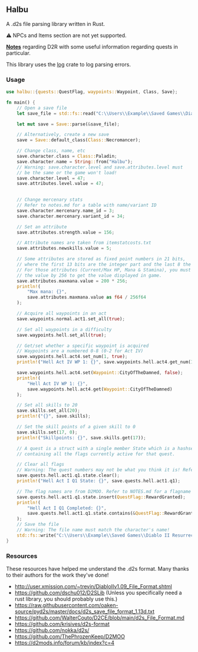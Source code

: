 ## Halbu

A .d2s file parsing library written in Rust.

⚠ NPCs and Items section are not yet supported.

**[Notes](https://github.com/feored/halbu/blob/main/notes.md)** regarding D2R with some useful information regarding quests in particular.

This library uses the [log](https://docs.rs/log/latest/log/) crate to log parsing errors.

### Usage

```rs
use halbu::{quests::QuestFlag, waypoints::Waypoint, Class, Save};

fn main() {
    // Open a save file
    let save_file = std::fs::read("C:\\Users\\Example\\Saved Games\\Diablo II Resurrected\\Jamella.d2s").unwrap();

    let mut save = Save::parse(&save_file);

    // Alternatively, create a new save
    save = Save::default_class(Class::Necromancer);

    // Change class, name, etc
    save.character.class = Class::Paladin;
    save.character.name = String::from("Halbu");
    // Warning: save.character.level and save.attributes.level must
    // be the same or the game won't load!
    save.character.level = 47;
    save.attributes.level.value = 47;
    

    // Change mercenary stats
    // Refer to notes.md for a table with name/variant ID
    save.character.mercenary.name_id = 3;
    save.character.mercenary.variant_id = 34;

    // Set an attribute
    save.attributes.strength.value = 156;

    // Attribute names are taken from itemstatcosts.txt
    save.attributes.newskills.value = 5;

    // Some attributes are stored as fixed point numbers in 21 bits,
    // where the first 13 bits are the integer part and the last 8 the decimal
    // For those attributes (Current/Max HP, Mana & Stamina), you must multiply
    // the value by 256 to get the value displayed in game.
    save.attributes.maxmana.value = 200 * 256;
    println!(
        "Max mana: {}",
        save.attributes.maxmana.value as f64 / 256f64
    );

    // Acquire all waypoints in an act
    save.waypoints.normal.act1.set_all(true);

    // Set all waypoints in a difficulty
    save.waypoints.hell.set_all(true);

    // Get/set whether a specific waypoint is acquired
    // Waypoints are a numbered 0-8 (0-2 for Act IV)
    save.waypoints.hell.act4.set_num(1, true);
    println!("Hell Act IV WP 1: {}", save.waypoints.hell.act4.get_num(1));

    save.waypoints.hell.act4.set(Waypoint::CityOfTheDamned, false);
    println!(
        "Hell Act IV WP 1: {}",
        save.waypoints.hell.act4.get(Waypoint::CityOfTheDamned)
    );

    // Set all skills to 20
    save.skills.set_all(20);
    println!("{}", save.skills);

    // Set the skill points of a given skill to 0
    save.skills.set(17, 0);
    println!("Skillpoints: {}", save.skills.get(17));

    // A quest is a struct with a single member State which is a hashset
    // containing all the flags currently active for that quest.

    // Clear all flags
    // Warning: The quest numbers may not be what you think it is! Refer to NOTES.md.
    save.quests.hell.act1.q1.state.clear();
    println!("Hell Act I Q1 State: {}", save.quests.hell.act1.q1);

    // The flag names are from D2MOO. Refer to NOTES.md for a flagname <> bit # table.
    save.quests.hell.act1.q1.state.insert(QuestFlag::RewardGranted);
    println!(
        "Hell Act I Q1 Completed: {}",
        save.quests.hell.act1.q1.state.contains(&QuestFlag::RewardGranted)
    );
    // Save the file
    // Warning: The file name must match the character's name!
    std::fs::write("C:\\Users\\Example\\Saved Games\\Diablo II Resurrected\\Halbu.d2s", save.to_bytes()).unwrap();
}

```

### Resources

These resources have helped me understand the .d2s format. Many thanks to their authors for the work they've done!

* http://user.xmission.com/~trevin/DiabloIIv1.09_File_Format.shtml
* https://github.com/dschu012/D2SLib (Unless you specifically need a rust library, you should probably use this.)
* https://raw.githubusercontent.com/oaken-source/pyd2s/master/docs/d2s_save_file_format_1.13d.txt
* https://github.com/WalterCouto/D2CE/blob/main/d2s_File_Format.md
* https://github.com/krisives/d2s-format
* https://github.com/nokka/d2s/
* https://github.com/ThePhrozenKeep/D2MOO
* https://d2mods.info/forum/kb/index?c=4
